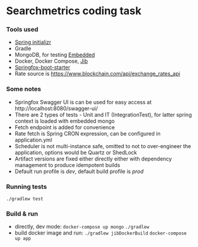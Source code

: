 # Searchmetrics coding task

### Tools used

* [Spring initializr](https://start.spring.io/#!type=gradle-project&language=java&platformVersion=2.3.9.RELEASE&packaging=jar&jvmVersion=11&groupId=com.searchmetrics&artifactId=codingtask&name=codingtask&description=Searchmetrics%20coding%20task&packageName=com.searchmetrics.codingtask&dependencies=flapdoodle-mongo,data-mongodb,web)
* Gradle
* MongoDB, for testing [Embedded](https://github.com/flapdoodle-oss/de.flapdoodle.embed.mongo)
* Docker, Docker Compose, [Jib](https://github.com/GoogleContainerTools/jib)
* [Springfox-boot-starter](https://github.com/springfox/springfox)
* Rate source is https://www.blockchain.com/api/exchange_rates_api


### Some notes

* Springfox Swagger UI is can be used for easy access at http://localhost:8080/swagger-ui/
* There are 2 types of tests - Unit and IT (IntegrationTest), for latter spring context is loaded with embedded mongo
* Fetch endpoint is added for convenience
* Rate fetch is Spring CRON expression, can be configured in application.yml
* Scheduler is not multi-instance safe, omitted to not to over-engineer the application, options would be Quartz or ShedLock
* Artifact versions are fixed either directly either with dependency management to produce idempotent builds
* Default run profile is *dev*, default build profile is *prod*

### Running tests

`./gradlew test`

### Build & run

* directly, dev mode:
  `docker-compose up mongo`
  `./gradlew`
* build docker image and run:
  `./gradlew jibDockerBuild`
  `docker-compose up app`
